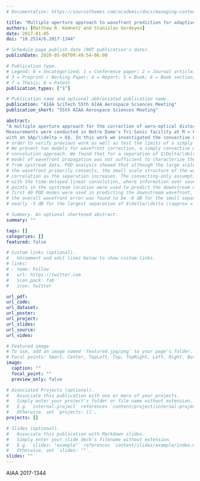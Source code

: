 ```yaml
---
# Documentation: https://sourcethemes.com/academic/docs/managing-content/

title: "Multiple aperture approach to wavefront prediction for adaptive-optic applications"
authors: [Matthew R. Kemnetz and Stanislav Gordeyev]
date: 2017-01-05
doi: "10.2514/6.2017-1344"

# Schedule page publish date (NOT publication's date).
publishDate: 2020-05-08T09:49:54-06:00

# Publication type.
# Legend: 0 = Uncategorized; 1 = Conference paper; 2 = Journal article;
# 3 = Preprint / Working Paper; 4 = Report; 5 = Book; 6 = Book section;
# 7 = Thesis; 8 = Patent
publication_types: ["1"]

# Publication name and optional abbreviated publication name.
publication: "AIAA SciTech 55th AIAA Aerospace Sciences Meeting"
publication_short: "55th AIAA Aerospace Sciences Meeting"

abstract: 
"A multiple aperture approach for the correction of aero-optical distortions is presented.
Measurements were conducted in Notre Dame's Tri-Sonic facility at M = 0.2 at 40kHz
with an $Ap/\\delta ≈ 6$. In this work we investigated the convective nature of the wavefront in"
# order to verify previous work as well as test the limits of a simply convective assumption.
# We present two models for wavefront correction, a simply convective model and a linear
# convolution approach. We found that for a separation of $\Delta/\delta \\approx 3 − 4$ a simply convective
# model of wavefront propagation was not sufficient to characterize the downstream wavefront
# from upstream data. POD analysis showed that although the large scale structure of
# the wavefront primarily convects, the small scale structure of the wavefront quickly loses
# correlation as the separation increases. The convecting-only assumption was then replaced
# with the time-delayed linear convolution, where information over several sequential time
# points in the upstream location were used to predict the downstream wavefront. If the
# first 40 POD modes were used in predicting the downstream wavefront, the reduction of
# the overall wavefront error was found to be -8 dB for the small separation of $\Delta/\delta = 1$ and
# nearly -5 dB for the largest separation of $\Delta/\delta \\approx = 4$."

# Summary. An optional shortened abstract.
summary: ""

tags: []
categories: []
featured: false

# Custom links (optional).
#   Uncomment and edit lines below to show custom links.
# links:
# - name: Follow
#   url: https://twitter.com
#   icon_pack: fab
#   icon: twitter

url_pdf:
url_code:
url_dataset:
url_poster:
url_project:
url_slides:
url_source:
url_video:

# Featured image
# To use, add an image named `featured.jpg/png` to your page's folder. 
# Focal points: Smart, Center, TopLeft, Top, TopRight, Left, Right, BottomLeft, Bottom, BottomRight.
image:
  caption: ""
  focal_point: ""
  preview_only: false

# Associated Projects (optional).
#   Associate this publication with one or more of your projects.
#   Simply enter your project's folder or file name without extension.
#   E.g. `internal-project` references `content/project/internal-project/index.md`.
#   Otherwise, set `projects: []`.
projects: []

# Slides (optional).
#   Associate this publication with Markdown slides.
#   Simply enter your slide deck's filename without extension.
#   E.g. `slides: "example"` references `content/slides/example/index.md`.
#   Otherwise, set `slides: ""`.
slides: ""
---
```


AIAA 2017-1344
